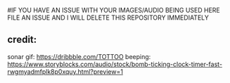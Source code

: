#IF YOU HAVE AN ISSUE WITH YOUR IMAGES/AUDIO BEING USED HERE FILE AN ISSUE AND I WILL DELETE THIS REPOSITORY IMMEDIATELY
## credit: 
sonar gif: https://dribbble.com/TOTTOO
beeping: https://www.storyblocks.com/audio/stock/bomb-ticking-clock-timer-fast-rwgmyadmfplk8p0xquy.html?preview=1
